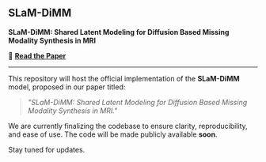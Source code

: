 ## SLaM-DiMM

**SLaM-DiMM: Shared Latent Modeling for Diffusion Based Missing Modality Synthesis in MRI**

🔗 **[Read the Paper](https://www.researchgate.net/publication/395709784_SLaM-DiMM_Shared_Latent_Modeling_for_Diffusion_Based_Missing_Modality_Synthesis_in_MRI?_tp=eyJjb250ZXh0Ijp7InBhZ2UiOiJwcm9maWxlIiwicHJldmlvdXNQYWdlIjpudWxsLCJwb3NpdGlvbiI6InBhZ2VDb250ZW50In19)**

---

This repository will host the official implementation of the **SLaM-DiMM** model, proposed in our paper titled:

> *"SLaM-DiMM: Shared Latent Modeling for Diffusion Based Missing Modality Synthesis in MRI."*

We are currently finalizing the codebase to ensure clarity, reproducibility, and ease of use. The code will be made publicly available **soon**.

Stay tuned for updates.
